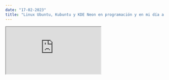 ```yaml
---
date: "17-02-2023"
title: "Linux Ubuntu, Kubuntu y KDE Neon en programación y en mi día a día"
---
```

<iframe src="https://www.youtube.com/embed/mN9ijXQAjcg" allowfullscreen></iframe>
